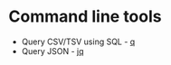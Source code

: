 # Command line tools

* Query CSV/TSV using SQL - [q](http://harelba.github.io/q/)
* Query JSON - [jq](https://stedolan.github.io/jq/)

